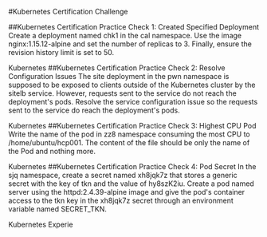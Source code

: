 #Kubernetes Certification Challenge

##Kubernetes Certification Practice Check 1: Created Specified Deployment
Create a deployment named chk1 in the cal namespace. Use the image nginx:1.15.12-alpine and set the number of replicas to 3. Finally, ensure the revision history limit is set to 50.

Kubernetes
##Kubernetes Certification Practice Check 2: Resolve Configuration Issues
The site deployment in the pwn namespace is supposed to be exposed to clients outside of the Kubernetes cluster by the sitelb service. However, requests sent to the service do not reach the deployment's pods. Resolve the service configuration issue so the requests sent to the service do reach the deployment's pods.

Kubernetes
##Kubernetes Certification Practice Check 3: Highest CPU Pod
Write the name of the pod in zz8 namespace consuming the most CPU to /home/ubuntu/hcp001. The content of the file should be only the name of the Pod and nothing more.

Kubernetes
##Kubernetes Certification Practice Check 4: Pod Secret
In the sjq namespace, create a secret named xh8jqk7z that stores a generic secret with the key of tkn and the value of hy8szK2iu. Create a pod named server using the httpd:2.4.39-alpine image and give the pod's container access to the tkn key in the xh8jqk7z secret through an environment variable named SECRET_TKN.

Kubernetes
Experie